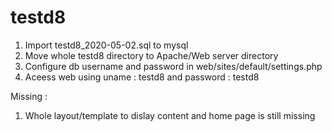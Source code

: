# testd8
1. Import testd8_2020-05-02.sql to mysql
2. Move whole testd8 directory to Apache/Web server directory
3. Configure db username and password in web/sites/default/settings.php
4. Aceess web using uname : testd8  and password : testd8

Missing :
1. Whole layout/template to dislay content and home page is still missing
